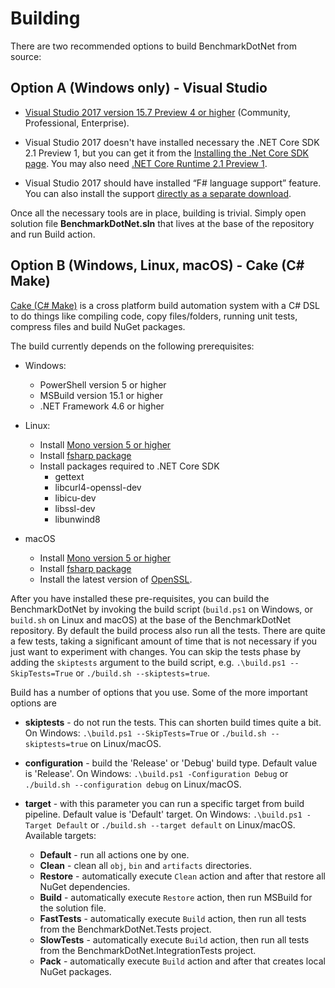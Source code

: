 # Building

There are two recommended options to build BenchmarkDotNet from source:

## Option A (Windows only) - Visual Studio

- [Visual Studio 2017 version 15.7 Preview 4 or higher](https://www.visualstudio.com/downloads/) (Community, Professional, Enterprise).

- Visual Studio 2017 doesn't have installed necessary the .NET Core SDK 2.1 Preview 1, but you can get it from the [Installing the .Net Core SDK page](https://www.microsoft.com/net/download/dotnet-core/sdk-2.1.300-preview1). You may also need [.NET Core Runtime 2.1 Preview 1](https://www.microsoft.com/net/download/dotnet-core/runtime-2.1.0-preview1).

- Visual Studio 2017 should have installed “F# language support” feature. You can also install the support [directly as a separate download](https://www.microsoft.com/en-us/download/details.aspx?id=48179).

Once all the necessary tools are in place, building is trivial. Simply open solution file **BenchmarkDotNet.sln** that lives at the base of the repository and run Build action.

## Option B (Windows, Linux, macOS) - Cake (C# Make)

[Cake (C# Make)](http://cakebuild.net/) is a cross platform build automation system with a C# DSL to do things like compiling code, copy files/folders, running unit tests, compress files and build NuGet packages.

The build currently depends on the following prerequisites:

- Windows:
  - PowerShell version 5 or higher
  - MSBuild version 15.1 or higher
  - .NET Framework 4.6 or higher

- Linux:
  - Install [Mono version 5 or higher](http://www.mono-project.com/download/#download-lin)
  - Install [fsharp package](http://fsharp.org/use/linux/)
  - Install packages required to .NET Core SDK
    - gettext
    - libcurl4-openssl-dev
    - libicu-dev
    - libssl-dev
    - libunwind8

- macOS
  - Install [Mono version 5 or higher](http://www.mono-project.com/download/#download-mac)
  - Install [fsharp package](http://fsharp.org/use/mac/)
  - Install the latest version of [OpenSSL](https://www.microsoft.com/net/core#macos).

After you have installed these pre-requisites, you can build the BenchmarkDotNet by invoking the build script (`build.ps1` on Windows, or `build.sh` on Linux and macOS) at the base of the BenchmarkDotNet repository. By default the build process also run all the tests. There are quite a few tests, taking a significant amount of time that is not necessary if you just want to experiment with changes. You can skip the tests phase by adding the `skiptests` argument to the build script, e.g. `.\build.ps1 --SkipTests=True` or `./build.sh --skiptests=true`.

Build has a number of options that you use. Some of the more important options are

- **skiptests** - do not run the tests. This can shorten build times quite a bit. On Windows: `.\build.ps1 --SkipTests=True` or `./build.sh --skiptests=true` on Linux/macOS.

- **configuration** - build the 'Release' or 'Debug' build type. Default value is 'Release'. On Windows: `.\build.ps1 -Configuration Debug` or `./build.sh --configuration debug` on Linux/macOS.

- **target** - with this parameter you can run a specific target from build pipeline. Default value is 'Default' target. On Windows: `.\build.ps1 -Target Default` or `./build.sh --target default` on Linux/macOS. Available targets:
  - **Default** - run all actions one by one.
  - **Clean** - clean all `obj`, `bin` and `artifacts` directories.
  - **Restore** - automatically execute `Clean` action and after that restore all NuGet dependencies.
  - **Build** - automatically execute `Restore` action, then run MSBuild for the solution file.
  - **FastTests** - automatically execute `Build` action, then run all tests from the BenchmarkDotNet.Tests project.
  - **SlowTests** - automatically execute `Build` action, then run all tests from the BenchmarkDotNet.IntegrationTests project.
  - **Pack** - automatically execute `Build` action and after that creates local NuGet packages.